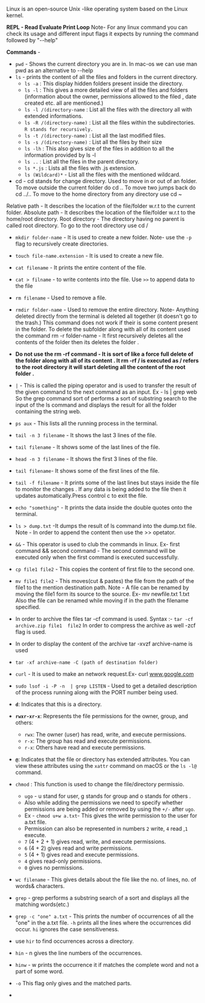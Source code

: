 Linux is an open-source Unix -like operating system based on the Linux kernel.

**REPL - Read Evaluate Print Loop**
Note- For any linux command you can check its usage and different input flags it expects by running the command followed by "--help"

**Commands** - 
-  `pwd` - Shows the current directory you are in.
     In mac-os we can use man pwd as an alternative to --help
-  `ls` - prints the content of all the files and folders in the current directory.
     -  `ls -a` : This display hidden folders present inside the directory.
      - `ls -l` : This gives a more detailed view of all the files and folders (information about the owner, permissions allowed to the filed , date created etc. all are mentioned.)
      - `ls -l /(directory-name` : List all the files with the directory all with extended informations.
      - `ls -R /(directory-name)` : List all the files within the subdirectories. `R stands for recursively.`
      - `ls -t /(directory-name)` : List all the last modified files.
      - `ls -s /(directory-name)` : List all the files by their size
      - `ls -lh` : This also gives size of the files in addition to all the information provided by ls -l
      - `ls ..` : List all the files in the parent directory.
      - `ls *.js` : Lists all the files with .js extension.
      - `ls (Wildcard)*` - List all the files with the mentioned wildcard.
-  cd - cd stands for change directory. Used to move in or out of an folder.
     To move outside the current folder do cd ..
     To move two jumps back do cd ../..
     To move to the home directory from any directory use  cd ~

Relative path - It describes the location of the file/folder w.r.t to the current folder.
Absolute path - It describes the location of the file/folder w.r.t to the home/root directory.
Root directory - The directory having no parent is called root directory.
    To go to the root directory use cd /

- `mkdir folder-name` - It is used to create a new folder. Note- use the `-p` flag to recursively create directories.
-  `touch file-name.extension` - It is used to create a new file.
-  `cat filename` - It prints the entire content of the file.
-  `cat > filname` - to write contents into the file. Use `>>` to append data to the file
-  `rm filename`  - Used to remove a file.
-  `rmdir folder-name` - Used to remove the entire directory.
Note- Anything deleted directly from the terminal is deleted all together (it doesn't go to the trash.)
This command does not work if their is some content present in the folder.
To delete the subfolder along with all of its content used the command 
rm -r folder-name - It first recursively deletes all the contents of the folder then its deletes the folder .
-  **Do not use the rm -rf command - It is sort of like a force full delete of the folder along with all of its content . It rm -rf / is executed as / refers to the root directory it will start deleting all the content of the root folder .**
-  `|`  - This is called the piping operator and is used to transfer the result of the given command to the next command as an input.
        Ex - ls | grep web
       So the grep command sort of performs a sort of substring search to the input of the ls command and displays the result for all the folder containing the string web.

-  `ps aux` - This lists all the running process in the terminal.
-  `tail -n 3 filename` - It shows the last 3 lines of the file.
-  `tail filename` - It shows some of the last lines of the file.
- `head -n 3 filename` - It shows the first 3 lines of the file.
-  `tail filename`- It shows some of the first lines of the file.
-  `tail -f filename` - It prints some of the last lines but stays inside the file to monitor the changes . If any data is being added to the file then it updates automatically.Press control c to exit the file.
- `echo "something"` - It prints the data inside the double quotes onto the terminal.
- `ls > dump.txt` -It dumps the result of ls command into the dump.txt file.
       Note - In order to  append  the content then use the >> opetator.
-  `&&` - This operator is used to club the commands in linux. 
       Ex- first command && second command - The second command will be executed only when the first command is executed successfully.
-  `cp file1 file2` - This copies the content of first file to the second one.
-  `mv file1 file2` - This moves(cut & pastes)  the file from the path of the file1 to the mention destination path.
        Note - A file can be renamed by moving the file1 form its source to the source.
        Ex- mv newfile.txt 1.txt
        Also the file can be renamed while moving if in the path the filename specified.
-  In order to archive the files tar -cf command is used. 
        Syntax :-   `tar -cf archive.zip file1  file2` 
        In order to compress the archive as well -zcf flag is used.
-  In order to display the content of the archive tar -xvzf archive-name is used
-  `tar -xf archive-name -C (path of destination folder)`
-  `curl` - It is used to make an network request.Ex- curl www.google.com
-  `sudo lsof -i -P -n  | grep LISTEN` - Used to get a detailed description of the process running along with the PORT number being used.
-  **`d`**: Indicates that this is a directory.
- **`rwxr-xr-x`**: Represents the file permissions for the owner, group, and others:
    - `rwx`: The owner (user) has read, write, and execute permissions.
    - `r-x`: The group has read and execute permissions.
    - `r-x`: Others have read and execute permissions.
- **`@`**: Indicates that the file or directory has extended attributes. You can view these attributes using the `xattr` command on macOS or the `ls -l@` command.
- `chmod` : This function is used to change the file/directory permissio.
     - `ugo` - u stand for user, g stands for group and o stands for others .
     - Also while adding the permissions we need to specify whether permissions are being added or removed by using the `+/-` after `ugo`.
     - Ex - `chmod u+w a.txt`- This gives the write permission to the user for a.txt file.
     - Permission can also be represented in numbers  `2` write, `4` read ,`1` execute.
     -  `7` (4 + 2 + 1) gives read, write, and execute permissions.
     - `6` (4 + 2) gives read and write permissions.
     - `5` (4 + 1) gives read and execute permissions.
     - `4` gives read-only permissions.
    - `0` gives no permissions.

- `wc filename` - This gives details about the file like the no. of lines, no. of words& characters.
- `grep` - grep performs a substring search of a sort and displays all the matching words(etc.)
- `grep -c "one" a.txt` - This prints the number of occurrences of all the "one" in the a.txt file. `-h` prints all the lines where the occurrences did occur. `hi` ignores the case sensitiveness.
- use `hir` to find occurrences across a directory.
- `hin` - n gives the line numbers of the occurrences.
- `hinw` - w prints the occurrence it if matches the complete word and not a part of some word.
-  `-o` This flag only gives and the matched parts.
- 
